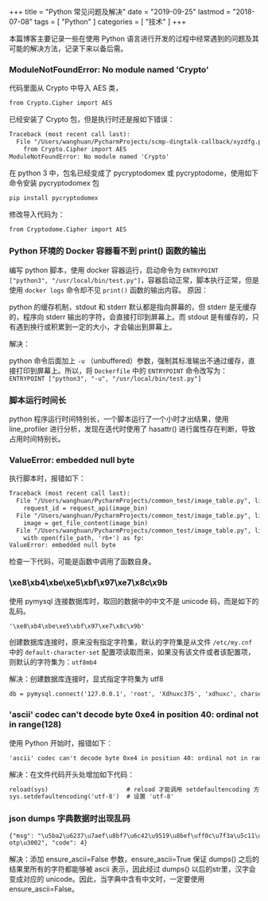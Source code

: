 +++
title = "Python 常见问题及解决"
date = "2019-09-25"
lastmod = "2018-07-08"
tags = [
    "Python"
]
categories = [
    "技术"
]
+++

本篇博客主要记录一些在使用 Python 语言进行开发的过程中经常遇到的问题及其可能的解决方法，记录下来以备后需。

<!--more-->


### ModuleNotFoundError: No module named 'Crypto'
代码里面从 Crypto 中导入 AES 类，
```markdown
from Crypto.Cipher import AES
```
已经安装了 Crypto 包，但是执行时还是报如下错误：
```markdown
Traceback (most recent call last):
  File "/Users/wanghuan/PycharmProjects/scmp-dingtalk-callback/xyzdfg.py", line 7, in <module>
    from Crypto.Cipher import AES
ModuleNotFoundError: No module named 'Crypto'
```
在 python 3 中，包名已经变成了 pycryptodomex 或 pycryptodome，使用如下命令安装 pycryptodomex 包
```markdown
pip install pycryptodomex
```
修改导入代码为：
```markdown
from Cryptodome.Cipher import AES
```

### Python 环境的 Docker 容器看不到 print() 函数的输出

编写 python 脚本，使用 docker 容器运行，启动命令为 `ENTRYPOINT ["python3", "/usr/local/bin/test.py"]`，容器启动正常，脚本执行正常，但是使用 `docker logs` 命令却不见 `print()` 函数的输出内容。
原因：

python 的缓存机制，stdout 和 stderr 默认都是指向屏幕的，但 stderr 是无缓存的，程序向 stderr 输出的字符，会直接打印到屏幕上。而 stdout 是有缓存的，只有遇到换行或积累到一定的大小，才会输出到屏幕上。

解决：

python 命令后面加上 `-u` （unbuffered）参数，强制其标准输出不通过缓存，直接打印到屏幕上。所以，将 `Dockerfile` 中的 `ENTRYPOINT` 命令改写为：`ENTRYPOINT ["python3", "-u", "/usr/local/bin/test.py"]`

### 脚本运行时间长

python 程序运行时间特别长，一个脚本运行了一个小时才出结果，使用 line_profiler 进行分析，发现在迭代时使用了 hasattr() 进行属性存在判断，导致占用时间特别长。

### ValueError: embedded null byte 

执行脚本时，报错如下：
```markdown
Traceback (most recent call last):
  File "/Users/wanghuan/PycharmProjects/common_test/image_table.py", line 59, in <module>
    request_id = request_api(image_bin)
  File "/Users/wanghuan/PycharmProjects/common_test/image_table.py", line 20, in request_api
    image = get_file_content(image_bin)
  File "/Users/wanghuan/PycharmProjects/common_test/image_table.py", line 14, in get_file_content
    with open(file_path, 'rb+') as fp:
ValueError: embedded null byte
```
检查一下代码，可能是函数中调用了函数自身。

### \xe8\xb4\xbe\xe5\xbf\x97\xe7\x8c\x9b

使用 pymysql 连接数据库时，取回的数据中的中文不是 unicode 码，而是如下的乱码。
```markdown
'\xe8\xb4\xbe\xe5\xbf\x97\xe7\x8c\x9b'
```
创建数据库连接时，原来没有指定字符集，默认的字符集是从文件 `/etc/my.cnf` 中的 `default-character-set` 配置项读取而来，如果没有该文件或者该配置项，则默认的字符集为：`utf8mb4`

解决：创建数据库连接时，显式指定字符集为 utf8
```markdown
db = pymysql.connect('127.0.0.1', 'root', 'Xdhuxc375', 'xdhuxc', charset='utf8')
```

### 'ascii' codec can't decode byte 0xe4 in position 40: ordinal not in range(128)
使用 Python 开始时，报错如下：
```markdown
'ascii' codec can't decode byte 0xe4 in position 40: ordinal not in range(128)
```
解决：在文件代码开头处增加如下代码：
```markdown
reload(sys)                      # reload 才能调用 setdefaultencoding 方法
sys.setdefaultencoding('utf-8')  # 设置 'utf-8'
```

### json dumps 字典数据时出现乱码
```markdown
{"msg": "\u5ba2\u6237\u7aef\u8bf7\u6c42\u9519\u8bef\uff0c\u7f3a\u5c11\u67e5\u8be2\u53c2\u6570 secretkey \u6216
otp\u3002", "code": 4}
```
解决：添加 ensure_ascii=False 参数，ensure_ascii=True 保证 dumps() 之后的结果里所有的字符都能够被 ascii 表示，因此经过 dumps() 以后的str里，汉字会变成对应的 unicode。因此，当字典中含有中文时，一定要使用 ensure_ascii=False。
